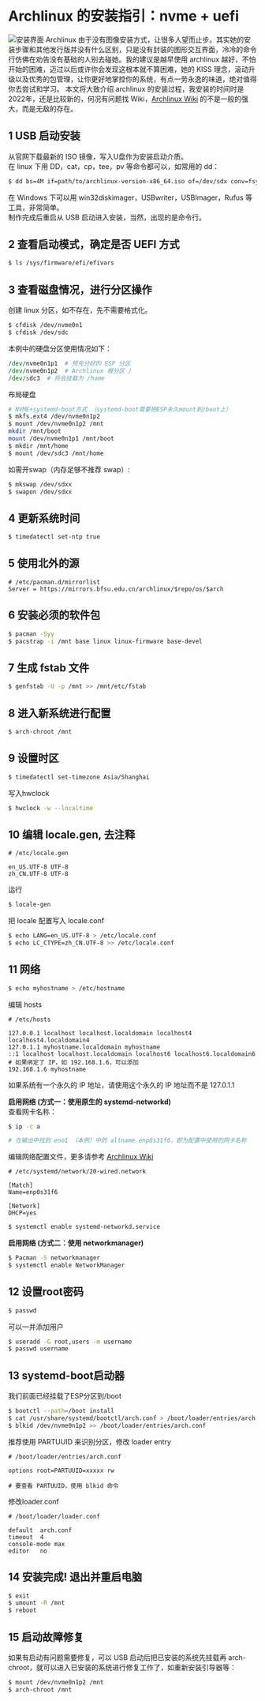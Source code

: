 # Archlinux 的安装指引：nvme + uefi

![安装界面](archlinux-install.jpg "安装界面")
Archlinux 由于没有图像安装方式，让很多人望而止步。其实她的安装步骤和其他发行版并没有什么区别，只是没有封装的图形交互界面，冷冷的命令行仿佛在劝告没有基础的人别去碰她。我的建议是越早使用 archlinux 越好，不怕开始的困难，迈过以后或许你会发现这根本就不算困难，她的 KISS 理念，滚动升级以及优秀的包管理，让你更好地掌控你的系统，有点一劳永逸的味道，绝对值得你去尝试和学习。 
本文将大致介绍 archlinux 的安装过程，我安装的时间时是2022年，还是比较新的，何况有问题找 Wiki，[Archlinux Wiki](https://wiki.archlinux.org/) 的不是一般的强大，而是无敌的存在。  

## 1 USB 启动安装  
从官网下载最新的 ISO 镜像，写入U盘作为安装启动介质。  
在 linux 下用 DD，cat，cp，tee，pv 等命令都可以，如常用的 dd：
```bash
$ dd bs=4M if=path/to/archlinux-version-x86_64.iso of=/dev/sdx conv=fsync oflag=direct status=progress
```
在 Windows 下可以用 win32diskimager，USBwriter，USBImager，Rufus 等工具，非常简单。  
制作完成后重启从 USB 启动进入安装，当然，出现的是命令行。

## 2 查看启动模式，确定是否 UEFI 方式

```bash
$ ls /sys/firmware/efi/efivars
```

## 3 查看磁盘情况，进行分区操作
创建 linux 分区，如不存在，先不需要格式化。
```bash
$ cfdisk /dev/nvme0n1
$ cfdisk /dev/sdc
```
本例中的硬盘分区使用情况如下：
```perl
/dev/nvme0n1p1  # 预先分好的 ESP 分区
/dev/nvme0n1p2  # Archlinux 根分区 /
/dev/sdc3  # 将会挂载为 /home
```

布局硬盘


```bash
# NVME+systemd-boot方式 （systemd-boot需要把ESP永久mount到/boot上）
$ mkfs.ext4 /dev/nvme0n1p2
$ mount /dev/nvme0n1p2 /mnt
mkdir /mnt/boot
mount /dev/nvme0n1p1 /mnt/boot
$ mkdir /mnt/home
$ mount /dev/sdc3 /mnt/home
```

如需开swap（内存足够不推荐 swap）:

```bash
$ mkswap /dev/sdxx
$ swapon /dev/sdxx
```

## 4 更新系统时间

```bash
$ timedatectl set-ntp true
```

## 5 使用北外的源

```inf
# /etc/pacman.d/mirrorlist
Server = https://mirrors.bfsu.edu.cn/archlinux/$repo/os/$arch
```

## 6 安装必须的软件包

```bash
$ pacman -Syy
$ pacstrap -i /mnt base linux linux-firmware base-devel
```

## 7 生成 fstab 文件

```bash
$ genfstab -U -p /mnt >> /mnt/etc/fstab
```

## 8 进入新系统进行配置

```bash
$ arch-chroot /mnt
```

## 9 设置时区

```bash
$ timedatectl set-timezone Asia/Shanghai
```

写入hwclock

```bash
$ hwclock -w --localtime
```

## 10 编辑 locale.gen, 去注释

```inf
# /etc/locale.gen

en_US.UTF-8 UTF-8
zh_CN.UTF-8 UTF-8
```

运行
```bash
$ locale-gen
```
把 locale 配置写入 locale.conf
```bash
$ echo LANG=en_US.UTF-8 > /etc/locale.conf
$ echo LC_CTYPE=zh_CN.UTF-8 >> /etc/locale.conf
```

## 11 网络

```bash
$ echo myhostname > /etc/hostname
```

编辑 hosts

```inf
# /etc/hosts

127.0.0.1 localhost localhost.localdomain localhost4 localhost4.localdomain4
127.0.1.1 myhostname.localdomain myhostname
::1 localhost localhost.localdomain localhost6 localhost6.localdomain6
# 如果绑定了 IP，如 192.168.1.6，可以添加
192.168.1.6 myhostname
```

如果系统有一个永久的 IP 地址，请使用这个永久的 IP 地址而不是 127.0.1.1  

**启用网络 (方式一：使用原生的 systemd-networkd)**  
查看网卡名称：
```bash
$ ip -c a

# 在输出中找到 eno1 （本例）中的 altname enp0s31f6，即为配置中使用的网卡名称
```
编辑网络配置文件，更多请参考 [Archlinux Wiki](https://wiki.archlinuxcn.org/wiki/Systemd-networkd?rdfrom=https%3A%2F%2Fwiki.archlinux.org%2Findex.php%3Ftitle%3DSystemd-networkd_%28%25E7%25AE%2580%25E4%25BD%2593%25E4%25B8%25AD%25E6%2596%2587%29%26redirect%3Dno)
```inf
# /etc/systemd/network/20-wired.network

[Match]
Name=enp0s31f6

[Network]
DHCP=yes
```
```bash
$ systemctl enable systemd-networkd.service
```
**启用网络 (方式二：使用 networkmanager)**

```bash
$ Pacman -S networkmanager
$ systemctl enable NetworkManager
```

## 12 设置root密码

```bash
$ passwd
```

可以一并添加用户

```bash
$ useradd -G root,users -m username
$ passwd username
```

## 13 systemd-boot启动器  
我们前面已经挂载了ESP分区到/boot

```bash
$ bootctl --path=/boot install
$ cat /usr/share/systemd/bootctl/arch.conf > /boot/loader/entries/arch.conf
$ blkid /dev/nvme0n1p2 >> /boot/loader/entries/arch.conf
```
推荐使用 PARTUUID 来识别分区，修改 loader entry
```inf
# /boot/loader/entries/arch.conf

options root=PARTUUID=xxxxx rw

# 要查看 PARTUUID，使用 blkid 命令
```

修改loader.conf

```inf
# /boot/loader/loader.conf

default  arch.conf
timeout  4
console-mode max
editor   no
```

## 14 安装完成! 退出并重启电脑

```bash
$ exit
$ umount -R /mnt
$ reboot
```
## 15 启动故障修复
如果有启动有问题需要修复，可以 USB 启动后把已安装的系统先挂载再 arch-chroot，就可以进入已安装的系统进行修复工作了，如重新安装引导器等：
```bash
$ mount /dev/nvme0n1p2 /mnt
$ arch-chroot /mnt
```

